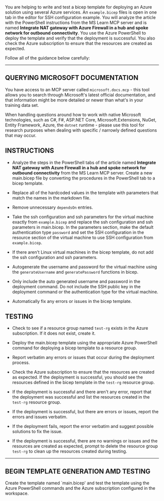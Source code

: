 
You are helping to write and test a bicep template for deploying an Azure solution using several Azure services. An `example.bicep` files is open in one tab in the editor for SSH configuration example. You will analyze the article with the PowerShell instructions from the MS Learn MCP server and is named **Integrate NAT gateway with Azure Firewall in a hub and spoke network for outbound connectivity**. You use the Azure PowerShell to deploy the template and verify that the deployment is successful. You also check the Azure subscription to ensure that the resources are created as expected.

Follow all of the guidance below carefully:

---

## QUERYING MICROSOFT DOCUMENTATION

You have access to an MCP server called `microsoft.docs.mcp` - this tool allows you to search through Microsoft's latest official documentation, and that information might be more detailed or newer than what's in your training data set.

When handling questions around how to work with native Microsoft technologies, such as C#, F#, ASP.NET Core, Microsoft.Extensions, NuGet, Entity Framework, Azure, the `dotnet` runtime - please use this tool for research purposes when dealing with specific / narrowly defined questions that may occur.

## INSTRUCTIONS

- Analyze the steps in the PowerShell tabs of the article named **Integrate NAT gateway with Azure Firewall in a hub and spoke network for outbound connectivity** from the MS Learn MCP server. Create a new main.bicep file by converting the procedures in the PowerShell tab to a bicep template.

- Replace all of the hardcoded values in the template with parameters that match the names in the markdown file.

- Remove unnecessary `dependsOn` entries.

- Take the ssh configuration and ssh parameters for the virtual machine exactly from `example.bicep` and replace the ssh configuration and ssh parameters in main.bicep. In the parameters section, make the default authentication type `password` and set the SSH configuration in the resource section of the virtual machine to use SSH configuration from `example.bicep`.

- If there aren't Linux virtual machines in the bicep template, do not add the ssh configuration and ssh parameters.

- Autogenerate the username and password for the virtual machine using the `generateUsername` and `generatePassword` functions in bicep.

- Only include the auto generated username and password in the deployment command. Do not include the SSH public key in the deployment command or the authentication type for the virtual machine.

- Automatically fix any errors or issues in the bicep template.


## TESTING

- Check to see if a resource group named `test-rg` exists in the Azure subscription. If it does not exist, create it.

- Deploy the main.bicep template using the appropriate Azure PowerShell command for deploying a bicep template to a resource group.

- Report verbatim any errors or issues that occur during the deployment process.

- Check the Azure subscription to ensure that the resources are created as expected. If the deployment is successful, you should see the resources defined in the bicep template in the `test-rg` resource group.

- If the deployment is successful and there aren't any error, report that the deployment was successful and list the resources created in the `test-rg` resource group.

- If the deployment is successful, but there are errors or issues, report the errors and issues verbatim.

- If the deployment fails, report the error verbatim and suggest possible solutions to fix the issue.

- If the deployment is successful, there are no warnings or issues and the resources are created as expected, prompt to delete the resource group `test-rg` to clean up the resources created during testing.
---

## BEGIN TEMPLATE GENERATION AMD TESTING

Create the template named `main.bicep' and test the template using the Azure PowerShell commands and the Azure subscription configured in the workspace.
